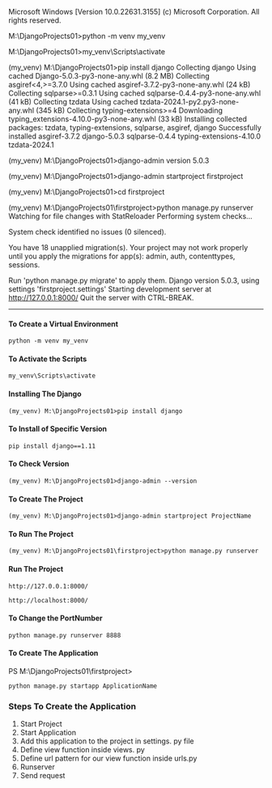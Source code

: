 Microsoft Windows [Version 10.0.22631.3155]
(c) Microsoft Corporation. All rights reserved.

M:\DjangoProjects01>python -m venv my_venv

M:\DjangoProjects01>my_venv\Scripts\activate

(my_venv) M:\DjangoProjects01>pip install django
Collecting django
  Using cached Django-5.0.3-py3-none-any.whl (8.2 MB)
Collecting asgiref<4,>=3.7.0
  Using cached asgiref-3.7.2-py3-none-any.whl (24 kB)
Collecting sqlparse>=0.3.1
  Using cached sqlparse-0.4.4-py3-none-any.whl (41 kB)
Collecting tzdata
  Using cached tzdata-2024.1-py2.py3-none-any.whl (345 kB)
Collecting typing-extensions>=4
  Downloading typing_extensions-4.10.0-py3-none-any.whl (33 kB)
Installing collected packages: tzdata, typing-extensions, sqlparse, asgiref, django
Successfully installed asgiref-3.7.2 django-5.0.3 sqlparse-0.4.4 typing-extensions-4.10.0 tzdata-2024.1

(my_venv) M:\DjangoProjects01>django-admin version
5.0.3

(my_venv) M:\DjangoProjects01>django-admin startproject firstproject

 
(my_venv) M:\DjangoProjects01>cd firstproject

(my_venv) M:\DjangoProjects01\firstproject>python manage.py runserver
Watching for file changes with StatReloader
Performing system checks...

System check identified no issues (0 silenced).

You have 18 unapplied migration(s). Your project may not work properly until you apply the migrations for app(s): admin, auth, contenttypes, sessions.

Run 'python manage.py migrate' to apply them.
Django version 5.0.3, using settings 'firstproject.settings'
Starting development server at  http://127.0.0.1:8000/
Quit the server with CTRL-BREAK.

------------------------------------------------------------------------------------------------------

#### To Create a Virtual Environment
```
python -m venv my_venv
```

#### To Activate the Scripts
```
my_venv\Scripts\activate
```

#### Installing The Django
```
(my_venv) M:\DjangoProjects01>pip install django
```
#### To Install of Specific Version
```
pip install django==1.11
```

####  To Check Version
```
(my_venv) M:\DjangoProjects01>django-admin --version
```

#### To Create The Project
```
(my_venv) M:\DjangoProjects01>django-admin startproject ProjectName
```

#### To Run The Project
```
(my_venv) M:\DjangoProjects01\firstproject>python manage.py runserver
```


#### Run The Project
```
http://127.0.0.1:8000/

http://localhost:8000/
```


#### To Change the PortNumber
```
python manage.py runserver 8888
```



#### To Create The Application
PS M:\DjangoProjects01\firstproject>
```
python manage.py startapp ApplicationName
```


### Steps To Create the Application
1. Start Project
2. Start Application
3. Add this application to the project in settings. py file
4. Define view function inside views. py
5. Define url pattern for our view function inside urls.py
6. Runserver
7. Send request


####
```
```



####
```
```




####
```
```























